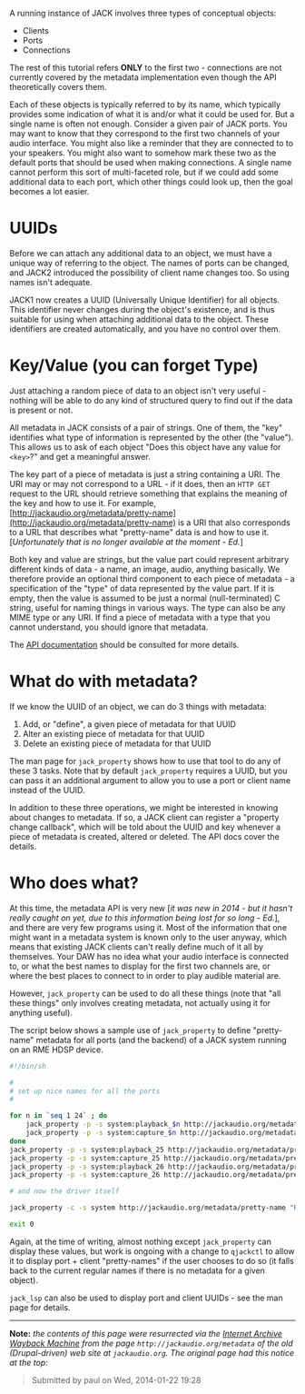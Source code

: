 A running instance of JACK involves three types of conceptual objects:

* Clients
* Ports
* Connections

The rest of this tutorial refers **ONLY** to the first two - connections are not currently covered by the metadata implementation even though the API theoretically covers them.

Each of these objects is typically referred to by its name, which typically provides some indication of what it is and/or what it could be used for. But a single name is often not enough. Consider a given pair of JACK ports. You may want to know that they correspond to the first two channels of your audio interface. You might also like a reminder that they are connected to to your speakers. You might also want to somehow mark these two as the default ports that should be used when making connections. A single name cannot perform this sort of multi-faceted role, but if we could add some additional data to each port, which other things could look up, then the goal becomes a lot easier.


# UUIDs

Before we can attach any additional data to an object, we must have a unique way of referring to the object. The names of ports can be changed, and JACK2 introduced the possibility of client name changes too. So using names isn't adequate.

JACK1 now creates a UUID (Universally Unique Identifier) for all objects. This identifier never changes during the object's existence, and is thus suitable for using when attaching additional data to the object. These identifiers are created automatically, and you have no control over them.


# Key/Value (you can forget Type)

Just attaching a random piece of data to an object isn't very useful - nothing will be able to do any kind of structured query to find out if the data is present or not.

All metadata in JACK consists of a pair of strings. One of them, the "key" identifies what type of information is represented by the other (the "value"). This allows us to ask of each object "Does this object have any value for `<key>`?" and get a meaningful answer.

The key part of a piece of metadata is just a string containing a URI. The URI may or may not correspond to a URL - if it does, then an `HTTP GET` request to the URL should retrieve something that explains the meaning of the key and how to use it. For example, [http://jackaudio.org/metadata/pretty-name](http://jackaudio.org/metadata/pretty-name) is a URI that also corresponds to a URL that describes what "pretty-name" data is and how to use it.
[*Unfortunately that is no longer available at the moment - Ed.*]

Both key and value are strings, but the value part could represent arbitrary different kinds of data - a name, an image, audio, anything basically. We therefore provide an optional third component to each piece of metadata - a specification of the "type" of data represented by the value part. If it is empty, then the value is assumed to be just a normal (null-terminated) C string, useful for naming things in various ways. The type can also be any MIME type or any URI. If find a piece of metadata with a type that you cannot understand, you should ignore that metadata.

The [API documentation](http://jackaudio.org/files/docs/html/group__Metadata.html) should be consulted for more details.

# What do with metadata?

If we know the UUID of an object, we can do 3 things with metadata:

1. Add, or "define", a given piece of metadata for that UUID
2. Alter an existing piece of metadata for that UUID
3. Delete an existing piece of metadata for that UUID

The man page for `jack_property` shows how to use that tool to do any of these 3 tasks. Note that by default `jack_property` requires a UUID, but you can pass it an additional argument to allow you to use a port or client name instead of the UUID.

In addition to these three operations, we might be interested in knowing about changes to metadata. If so, a JACK client can register a "property change callback", which will be told about the UUID and key whenever a piece of metadata is created, altered or deleted. The API docs cover the details.

# Who does what?

At this time, the metadata API is very new [*it was new in 2014 - but it hasn't really caught on yet, due to this information being lost for so long - Ed.*], and there are very few programs using it. Most of the information that one might want in a metadata system is known only to the user anyway, which means that existing JACK clients can't really define much of it all by themselves. Your DAW has no idea what your audio interface is connected to, or what the best names to display for the first two channels are, or where the best places to connect to in order to play audible material are.

However, `jack_property` can be used to do all these things (note that "all these things" only involves creating metadata, not actually using it for anything useful).

The script below shows a sample use of `jack_property` to define "pretty-name" metadata for all ports (and the backend) of a JACK system running on an RME HDSP device.

```bash
#!/bin/sh

#
# set up nice names for all the ports
#

for n in `seq 1 24` ; do
    jack_property -p -s system:playback_$n http://jackaudio.org/metadata/pretty-name "ADAT $n"
    jack_property -p -s system:capture_$n http://jackaudio.org/metadata/pretty-name "ADAT $n"
done
jack_property -p -s system:playback_25 http://jackaudio.org/metadata/pretty-name "S/PDIF L"
jack_property -p -s system:capture_25 http://jackaudio.org/metadata/pretty-name "S/PDIF L"
jack_property -p -s system:playback_26 http://jackaudio.org/metadata/pretty-name "S/PDIF R"
jack_property -p -s system:capture_26 http://jackaudio.org/metadata/pretty-name "S/PDIF R"

# and now the driver itself

jack_property -c -s system http://jackaudio.org/metadata/pretty-name "RME HDSP"

exit 0
```

Again, at the time of writing, almost nothing except `jack_property` can display these values, but work is ongoing with a change to `qjackctl` to allow it to display port + client "pretty-names" if the user chooses to do so (it falls back to the current regular names if there is no metadata for a given object).

`jack_lsp` can also be used to display port and client UUIDs - see the man page for details.


***

**Note:** *the contents of this page were resurrected via the [Internet Archive Wayback Machine](http://web.archive.org/web/20140328210350/http://jackaudio.org/metadata) from the page `http://jackaudio.org/metadata` of the old (Drupal-driven) web site at `jackaudio.org`. The original page had this notice at the top:*

> Submitted by paul on Wed, 2014-01-22 19:28